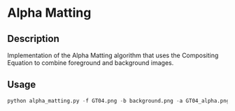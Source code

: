 # Alpha Matting

## Description

Implementation of the Alpha Matting algorithm that uses the Compositing Equation to combine foreground and background images.

## Usage

```python
python alpha_matting.py -f GT04.png -b background.png -a GT04_alpha.png
```
